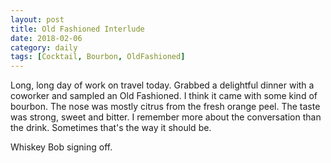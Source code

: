 ```yaml
---
layout: post
title: Old Fashioned Interlude
date: 2018-02-06
category: daily
tags: [Cocktail, Bourbon, OldFashioned]
---
```


Long, long day of work on travel today. Grabbed a delightful dinner with a coworker and sampled an Old Fashioned. I think it came with some kind of bourbon. The nose was mostly citrus from the fresh orange peel. The taste was strong, sweet and bitter. I remember more about the conversation than the drink. Sometimes that's the way it should be.

Whiskey Bob signing off.
